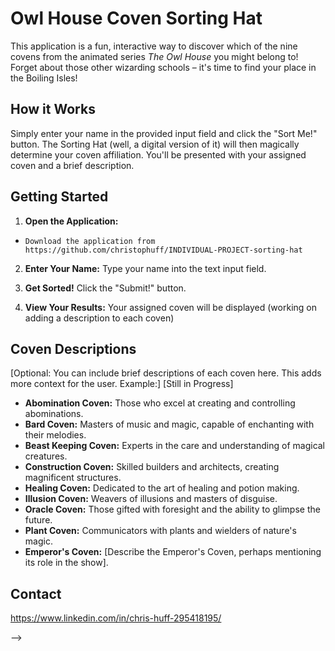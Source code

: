 # Owl House Coven Sorting Hat

This application is a fun, interactive way to discover which of the nine covens from the animated series *The Owl House* you might belong to!  Forget about those other wizarding schools – it's time to find your place in the Boiling Isles!

## How it Works

Simply enter your name in the provided input field and click the "Sort Me!" button.  The Sorting Hat (well, a digital version of it) will then magically determine your coven affiliation.  You'll be presented with your assigned coven and a brief description.

## Getting Started

1.  **Open the Application:** 
*     Download the application from https://github.com/christophuff/INDIVIDUAL-PROJECT-sorting-hat

2.  **Enter Your Name:** Type your name into the text input field.

3.  **Get Sorted!** Click the "Submit!" button.

4.  **View Your Results:** Your assigned coven will be displayed (working on adding a description to each coven)



## Coven Descriptions

[Optional: You can include brief descriptions of each coven here.  This adds more context for the user.  Example:]
[Still in Progress]

*   **Abomination Coven:**  Those who excel at creating and controlling abominations.
*   **Bard Coven:** Masters of music and magic, capable of enchanting with their melodies.
*   **Beast Keeping Coven:**  Experts in the care and understanding of magical creatures.
*   **Construction Coven:** Skilled builders and architects, creating magnificent structures.
*   **Healing Coven:** Dedicated to the art of healing and potion making.
*   **Illusion Coven:**  Weavers of illusions and masters of disguise.
*   **Oracle Coven:** Those gifted with foresight and the ability to glimpse the future.
*   **Plant Coven:**  Communicators with plants and wielders of nature's magic.
*   **Emperor's Coven:** [Describe the Emperor's Coven, perhaps mentioning its role in the show].



## Contact

https://www.linkedin.com/in/chris-huff-295418195/










<!-- # Sorting Hat

These were the instuctions that came with the project

## Goals
The goal of this project is to test your knowledge and to have a FUN time stretching yourself on your FIRST independent application that will become a part of your portfolio.

Focus on MVP. Do not spend a ton of time styling initially. Hit functionality first and then spend time on the styling of the project using bootstrap.

- READ THROUGH ALL OF THE INFORMATION BELOW before planning how you will tackle the project.
- Check the Issue Tickets to organize your process. You will have all week in class to work on this in class. 
- PLEASE submit questions in help tickets if you need help. We will guide you to the resources that are available to you.
- When done, tell an instructor. Everyone will present how far they got AND their favorite piece of code that they wrote to an instructor.
- MOST OF ALL HAVE FUN!!!!!

## Instructions
You are in charge of bringing the Hogwarts sorting hat to life! 

This is what the finished app should have:
- To start off with, you will use a [bootstrap card](https://getbootstrap.com/docs/5.0/components/card/#header-and-footer) to have your sorting hat introduce itself and start the sorting process (by clicking on a button). The form should not be on the DOM until the button click happens.

- A [bootstrap form](https://getbootstrap.com/docs/5.0/forms/overview/) will then appear to fill in the student's name and a button to sort. This should then assign the student to a random house (Gryffindor, Hufflepuff, Ravenclaw, or Slytherin). 

- On sorting a student, the form should clear and a [bootstrap card](https://getbootstrap.com/docs/5.0/components/card/) with the student's name and a random house assignment should print below the form. 

- You should also be able to expel a student after they have been sorted, which should remove their card from the student array and move them to Moldy Voldy's Army.

In the end, your app will look something like: 

![screencapture-drt-sorting-netlify-app-2022-04-23-14_28_47](https://user-images.githubusercontent.com/29741570/164943525-d20275be-c312-42d1-9730-0c1fd3fd9834.png)


<!-- [See Demo](https://drt-sortinghat.netlify.app/)
 -->
<!-- ## Technical Requirements
- You MUST plan your project and highly suggest using issue tickets. There are a few that have been provided for you to use already. Continue to add to these so you know what work you need to complete. 
- You MAY use the `renderToDom()` function that we worked on in class, but you also need to be able to explain it if you use it
- You have to create a data structure for your project. Review all the elements that need to be on the DOM and create the structure accordingly
- You must use [Boostrap](https://getbootstrap.com/) to style your page components
- You must use a loop other than a `for loop`
- Your JS file should be comprised of functions, no actions should happen in your code outside of a function except for your initial `startApp()` function
- Your code MUST be YOUR code. Do not copy and paste code into your project. Type every bit of it out
- Your HTML and JS should all have proper indentation
- Helpful Form: An error message shows if a user tries to sort a student without filling out the form
- Voldermort's Army: Create a separate container of cards that hold the cards for students that have been expelled. These should be styled differently from Hogwarts students.
- Add filter buttons to filter the non-expelled students by house

## DEFINITION OF DONE
Once you have completed all the technical requirments, you should complete the following:
- [README Requirements](https://github.com/orgs/nss-evening-web-development/discussions/13)
- **RECOMMENDED** Loom Video: [Sign up for Loom](https://www.loom.com/signup) and record a video of you walking through your app 

## Expel Button Hints
Think of a way you can expel students without just hiding those divs on the page. This would mean when the button is clicked you modify the array of students and pass the new array into your `renderToDom()` function.  Double hint - put a unique id in the student object when you create them.

## Optional Bonus
- House Colors: The color of the student's card changes depending on which house they were sorted.
- Card Sorting/Ordering: Sort the student cards by some criteria (i.e. alphabetically by name, by house) --> -->
